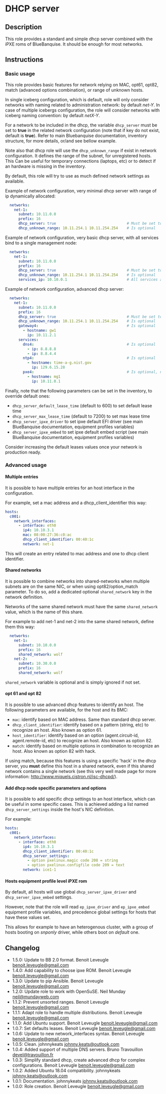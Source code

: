 # DHCP server

## Description

This role provides a standard and simple dhcp server combined with the iPXE roms of BlueBanquise.
It should be enough for most networks.

## Instructions

### Basic usage

This role provides basic features for network relying on MAC, opt61, opt82, match (advanced options combination), or range of unknown hosts.

In single iceberg configuration, which is default, role will only consider networks with naming related to administration network: by default *net-Y*.
In case of multiple icebergs configuration, the role will consider networks with iceberg naming convention: by default *netX-Y*.

For a network to be included in the dhcp,
the variable `dhcp_server` must be set to **true** in the related network configuration (note that if key do not exist, default is **true**). Refer to main Bluebanquise documentation, inventory structure, for more details, or/and see bellow example.

Note also that dhcp role will use the `dhcp_unknown_range` if exist in network configuration. It defines the range of the subnet, for unregistered hosts.
This Can be useful for temporary connections (laptops, etc) or to detect if an
hardware is missing in the inventory.

By default, this role will try to use as much defined network settings as available.

Example of network configuration, very minimal dhcp server with range of ip dynamically allocated:

```yaml
  networks:
    net-1:
      subnet: 10.11.0.0
      prefix: 16
      dhcp_server: true                                # Must be set to true for dhcp_server role to integrate this network
      dhcp_unknown_range: 10.11.254.1 10.11.254.254    # Is optional
```

Example of network configuration, very basic dhcp server, with all services bind to a single management node:

```yaml
  networks:
    net-1:
      subnet: 10.11.0.0
      prefix: 16
      dhcp_server: true                                # Must be set to true for dhcp_server role to integrate this network
      dhcp_unknown_range: 10.11.254.1 10.11.254.254    # Is optional
      services_ip: 10.10.0.1                           # All services are running on 10.10.0.1
```

Example of network configuration, advanced dhcp server:

```yaml
  networks:
    net-1:
      subnet: 10.11.0.0
      prefix: 16
      dhcp_server: true                                # Must be set to true for dhcp_server role to integrate this network
      dhcp_unknown_range: 10.11.254.1 10.11.254.254    # Is optional
      gateway4:                                        # Is optional
        - hostname: gw1
          ip: 10.11.2.1
      services:
        dns4:                                          # Is optional
          - ip: 8.8.8.8
          - ip: 8.8.4.4
        ntp4:                                          # Is optional
          - hostname: time-a-g.nist.gov
            ip: 129.6.15.28 
        pxe4:                                          # Is optional, needed for pxe
          - hostname: mg1
            ip: 10.11.0.1
```

Finally, note that the following parameters can be set in the inventory, to
override default ones:

* `dhcp_server_default_lease_time` (default to 600) to set default lease time
* `dhcp_server_max_lease_time` (default to 7200) to set max lease time
* `dhcp_server_ipxe_driver` to set ipxe default EFI driver (see main BlueBanquise documentation, equipment profiles variables)
* `dhcp_server_ipxe_embed` to set ipxe default embed script (see main BlueBanquise documentation, equipment profiles variables)

Consider increasing the default leases values once your network is production ready.

### Advanced usage

#### Multiple entries

It is possible to have multiple entries for an host interface in the
configuration.

For example, set a mac address and a dhcp_client_identifier this way:

```yaml
hosts:
  c001:
    network_interfaces:
      - interface: eth0
        ip4: 10.10.3.1
        mac: 08:00:27:36:c0:ac
        dhcp_client_identifier: 00:40:1c
        network: net-1
```

This will create an entry related to mac address and one to dhcp client
identifier.

#### Shared networks

It is possible to combine networks into shared-networks when multiple subnets
are on the same NIC, or when using opt82/option_match parameter.
To do so, add a dedicated optional `shared_network` key in the network definition.

Networks of the same shared network must have the same `shared_network` value, 
which is the name of this share.

For example to add net-1 and net-2 into the same shared network, define them
this way:

```yaml
  networks:
    net-1:
      subnet: 10.10.0.0
      prefix: 16
      shared_network: wolf
    net-2:
      subnet: 10.30.0.0
      prefix: 16
      shared_network: wolf
```

`shared_network` variable is optional and is simply ignored if not set.

#### opt 61 and opt 82

It is possible to use advanced dhcp features to identify an host. The following
parameters are available, for the host and its BMC:

- `mac`: identify based on MAC address. Same than standard dhcp server.
- `dhcp_client_identifier`: identify based on a pattern (string, etc) to recognize an host. Also known as option 61.
- `host_identifier`: identify based on an option (agent.circuit-id, agent.remote-id, etc) to recognize an host. Also known as option 82.
- `match`: identify based on multiple options in combination to recognize an host. Also known as option 82 with hack.

If using match, because this features is using a specific 'hack' in the dhcp
server, you **must** define this host in a shared network, even if this shared
network contains a single network (see this very well made page for more
information: http://www.miquels.cistron.nl/isc-dhcpd/).

#### Add dhcp node specific parameters and options

It is possible to add specific dhcp settings to an host interface, which can be
useful in some specific cases.
This is achieved adding a list named `dhcp_server_settings` inside the host's NIC definition.

For example:

```yaml
hosts:
  c001:
    network_interfaces:
      - interface: eth0
        ip4: 10.10.3.1
        dhcp_client_identifier: 00:40:1c
        dhcp_server_settings:
          - option pxelinux.magic code 208 = string
          - option pxelinux.configfile code 209 = text
        network: ice1-1
```

#### Hosts equipment profile level iPXE rom

By default, all hosts will use global `dhcp_server_ipxe_driver` and `dhcp_server_ipxe_embed`
settings.

However, note that the role will read `ep_ipxe_driver` and `ep_ipxe_embed` equipment profile variables, and precedence global settings for hosts that have these values set.

This allows for example to have an heterogenous cluster, with a group of hosts booting on *snponly* driver, while others boot on *default* one.

## Changelog

* 1.5.0: Update to BB 2.0 format. Benoit Leveugle <benoit.leveugle@gmail.com>
* 1.4.0: Add capability to choose ipxe ROM. Benoit Leveugle <benoit.leveugle@gmail.com>
* 1.3.0: Update to pip Ansible. Benoit Leveugle <benoit.leveugle@gmail.com>
* 1.2.0: Update role to work with OpenSuSE. Neil Munday <neil@mundayweb.com>
* 1.1.2: Prevent unsorted ranges. Benoit Leveugle <benoit.leveugle@gmail.com>
* 1.1.1: Adapt role to handle multiple distributions. Benoit Leveugle <benoit.leveugle@gmail.com>
* 1.1.0: Add Ubuntu support. Benoit Leveugle <benoit.leveugle@gmail.com>
* 1.0.7: Set defaults leases. Benoit Leveugle <benoit.leveugle@gmail.com>
* 1.0.6: Update to new network_interfaces syntax. Benoit Leveugle <benoit.leveugle@gmail.com>
* 1.0.5: Clean. johnnykeats <johnny.keats@outlook.com>
* 1.0.4: Added support of multiple DNS servers. Bruno Travouillon <devel@travouillon.fr>
* 1.0.3: Simplify standard dhcp, create advanced dhcp for complex configurations. Benoit Leveugle <benoit.leveugle@gmail.com>
* 1.0.2: Added Ubuntu 18.04 compatibility. johnnykeats <johnny.keats@outlook.com>
* 1.0.1: Documentation. johnnykeats <johnny.keats@outlook.com>
* 1.0.0: Role creation. Benoit Leveugle <benoit.leveugle@gmail.com>
